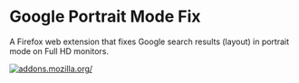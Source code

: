 # Google Portrait Mode Fix
A Firefox web extension that fixes Google search results (layout) in portrait mode on Full HD monitors.

[![addons.mozilla.org/](https://addons.cdn.mozilla.net/static/img/addons-buttons/AMO-button_2.png)](https://addons.mozilla.org/en-US/firefox/addon/google-portrait-fix)
